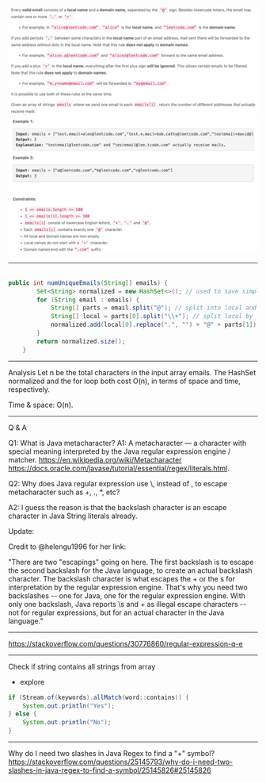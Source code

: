 ![img.png](img.png)
![img_1.png](img_1.png)

---
```java

public int numUniqueEmails(String[] emails) {
        Set<String> normalized = new HashSet<>(); // used to save simplified email address, cost O(n) sapce.
        for (String email : emails) {
            String[] parts = email.split("@"); // split into local and domain parts.
            String[] local = parts[0].split("\\+"); // split local by '+'.
            normalized.add(local[0].replace(".", "") + "@" + parts[1]); // remove all '.', and concatenate '@' and domain.        
        }
        return normalized.size();
    }
```
---
Analysis
Let n be the total characters in the input array emails. The HashSet normalized and the for loop both cost O(n), in terms of space and time, respectively.

Time & space: O(n).

---
Q & A

Q1: What is Java metacharacter?
A1: A metacharacter — a character with special meaning interpreted by the Java regular expression engine / matcher.
https://en.wikipedia.org/wiki/Metacharacter
https://docs.oracle.com/javase/tutorial/essential/regex/literals.html.

Q2: Why does Java regular expression use \\, instead of \, to escape metacharacter such as +, ., *, etc?

A2: I guess the reason is that the backslash character is an escape character in Java String literals already.

Update:

Credit to @helengu1996 for her link:

"There are two "escapings" going on here. The first backslash is to escape the second backslash for the Java language, to create an actual backslash character. The backslash character is what escapes the + or the s for interpretation by the regular expression engine. That's why you need two backslashes -- one for Java, one for the regular expression engine. With only one backslash, Java reports \s and + as illegal escape characters -- not for regular expressions, but for an actual character in the Java language."

---
https://stackoverflow.com/questions/30776860/regular-expression-q-e

---
Check if string contains all strings from array
- explore 
```java
if (Stream.of(keywords).allMatch(word::contains)) {
    System.out.println("Yes");
} else {
    System.out.println("No");
}
```
---
Why do I need two slashes in Java Regex to find a "+" symbol?
https://stackoverflow.com/questions/25145793/why-do-i-need-two-slashes-in-java-regex-to-find-a-symbol/25145826#25145826
